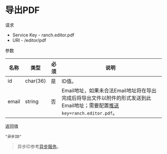 # 导出PDF

请求
- Service Key - ranch.editor.pdf
- URI - /editor/pdf

参数

|名称|类型|必须|说明|
|---|---|---|---|
|id|char(36)|是|ID值。|
|email|string|否|Email地址，如果未合法Email地址将在导出完成后将导出文件以附件的形式发送到此Email地址；需要配置[推送](../../ranch-push/)`key=ranch.editor.pdf`。|

返回值
```
"异步ID"
```

> 异步ID参考[异步服务](../../ranch-base/doc/async.md)。
